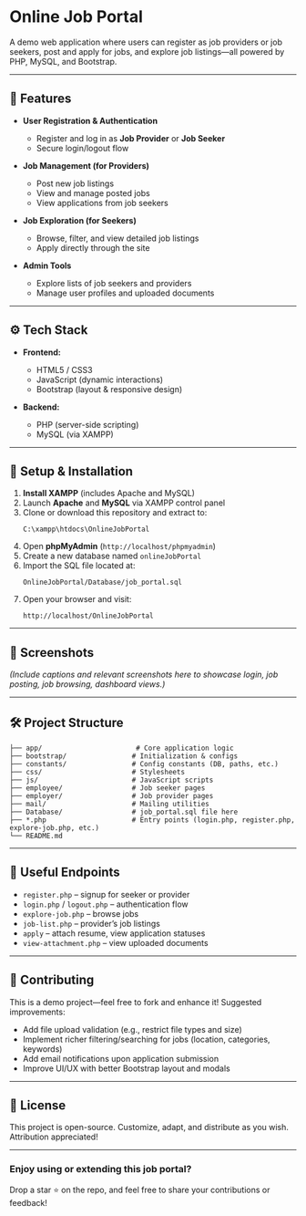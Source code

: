 
# Online Job Portal

A demo web application where users can register as job providers or job seekers, post and apply for jobs, and explore job listings—all powered by PHP, MySQL, and Bootstrap.

---

## 🧩 Features

- **User Registration & Authentication**  
  - Register and log in as **Job Provider** or **Job Seeker**  
  - Secure login/logout flow

- **Job Management (for Providers)**  
  - Post new job listings  
  - View and manage posted jobs  
  - View applications from job seekers

- **Job Exploration (for Seekers)**  
  - Browse, filter, and view detailed job listings  
  - Apply directly through the site

- **Admin Tools**  
  - Explore lists of job seekers and providers  
  - Manage user profiles and uploaded documents

---

## ⚙️ Tech Stack

- **Frontend:**  
  - HTML5 / CSS3  
  - JavaScript (dynamic interactions)  
  - Bootstrap (layout & responsive design)

- **Backend:**  
  - PHP (server-side scripting)  
  - MySQL (via XAMPP)

---

## 💾 Setup & Installation

1. **Install XAMPP** (includes Apache and MySQL)  
2. Launch **Apache** and **MySQL** via XAMPP control panel  
3. Clone or download this repository and extract to:  
   ```  
   C:\xampp\htdocs\OnlineJobPortal  
   ```  
4. Open **phpMyAdmin** (`http://localhost/phpmyadmin`)  
5. Create a new database named `onlineJobPortal`  
6. Import the SQL file located at:  
   ```
   OnlineJobPortal/Database/job_portal.sql
   ```  
7. Open your browser and visit:  
   ```
   http://localhost/OnlineJobPortal
   ```

---

## 📸 Screenshots

*(Include captions and relevant screenshots here to showcase login, job posting, job browsing, dashboard views.)*

---

## 🛠️ Project Structure

```
├── app/                       # Core application logic  
├── bootstrap/                # Initialization & configs  
├── constants/                # Config constants (DB, paths, etc.)  
├── css/                      # Stylesheets  
├── js/                       # JavaScript scripts  
├── employee/                 # Job seeker pages  
├── employer/                 # Job provider pages  
├── mail/                     # Mailing utilities  
├── Database/                 # job_portal.sql file here  
├── *.php                     # Entry points (login.php, register.php, explore-job.php, etc.)  
└── README.md
```

---

## 🔗 Useful Endpoints

- `register.php` – signup for seeker or provider  
- `login.php` / `logout.php` – authentication flow  
- `explore-job.php` – browse jobs  
- `job-list.php` – provider’s job listings  
- `apply` – attach resume, view application statuses  
- `view-attachment.php` – view uploaded documents  

---

## 🤝 Contributing

This is a demo project—feel free to fork and enhance it! Suggested improvements:

- Add file upload validation (e.g., restrict file types and size)  
- Implement richer filtering/searching for jobs (location, categories, keywords)  
- Add email notifications upon application submission  
- Improve UI/UX with better Bootstrap layout and modals

---

## 📄 License

This project is open-source. Customize, adapt, and distribute as you wish. Attribution appreciated!

---

### Enjoy using or extending this job portal?  
Drop a star ⭐ on the repo, and feel free to share your contributions or feedback!
